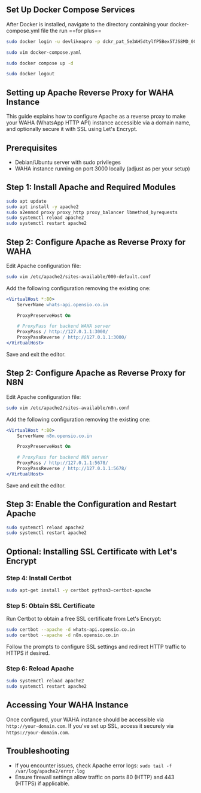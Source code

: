 ## Set Up Docker Compose Services
After Docker is installed, navigate to the directory containing your docker-compose.yml file the run ==for plus==

```bash
sudo docker login -u devlikeapro -p dckr_pat_5e3AH5dtylfP5Bex5TJS8MD_0Os

sudo vim docker-compose.yaml

sudo docker compose up -d

sudo docker logout
```

## Setting up Apache Reverse Proxy for WAHA Instance

This guide explains how to configure Apache as a reverse proxy to make your WAHA (WhatsApp HTTP API) instance accessible via a domain name, and optionally secure it with SSL using Let's Encrypt.

## Prerequisites

- Debian/Ubuntu server with sudo privileges
- WAHA instance running on port 3000 locally (adjust as per your setup)

## Step 1: Install Apache and Required Modules

```bash
sudo apt update
sudo apt install -y apache2
sudo a2enmod proxy proxy_http proxy_balancer lbmethod_byrequests
sudo systemctl reload apache2
sudo systemctl restart apache2
```

## Step 2: Configure Apache as Reverse Proxy for WAHA

Edit Apache configuration file:

```bash
sudo vim /etc/apache2/sites-available/000-default.conf
```

Add the following configuration removing the existing one:

```apache
<VirtualHost *:80>
    ServerName whats-api.opensio.co.in

    ProxyPreserveHost On

    # ProxyPass for backend WAHA server
    ProxyPass / http://127.0.1.1:3000/
    ProxyPassReverse / http://127.0.1.1:3000/
</VirtualHost>
```

Save and exit the editor.

## Step 2: Configure Apache as Reverse Proxy for N8N

Edit Apache configuration file:

```bash
sudo vim /etc/apache2/sites-available/n8n.conf
```

Add the following configuration removing the existing one:

```apache
<VirtualHost *:80>
    ServerName n8n.opensio.co.in

    ProxyPreserveHost On

    # ProxyPass for backend N8N server
    ProxyPass / http://127.0.1.1:5678/
    ProxyPassReverse / http://127.0.1.1:5678/
</VirtualHost>
```

Save and exit the editor.

## Step 3: Enable the Configuration and Restart Apache

```bash
sudo systemctl reload apache2
sudo systemctl restart apache2
```

## Optional: Installing SSL Certificate with Let's Encrypt

### Step 4: Install Certbot

```bash
sudo apt-get install -y certbot python3-certbot-apache
```

### Step 5: Obtain SSL Certificate

Run Certbot to obtain a free SSL certificate from Let's Encrypt:

```bash
sudo certbot --apache -d whats-api.opensio.co.in
sudo certbot --apache -d n8n.opensio.co.in
```

Follow the prompts to configure SSL settings and redirect HTTP traffic to HTTPS if desired.

### Step 6: Reload Apache

```bash
sudo systemctl reload apache2
sudo systemctl restart apache2
```

## Accessing Your WAHA Instance

Once configured, your WAHA instance should be accessible via `http://your-domain.com`. If you've set up SSL, access it securely via `https://your-domain.com`.

## Troubleshooting

- If you encounter issues, check Apache error logs: `sudo tail -f /var/log/apache2/error.log`
- Ensure firewall settings allow traffic on ports 80 (HTTP) and 443 (HTTPS) if applicable.
